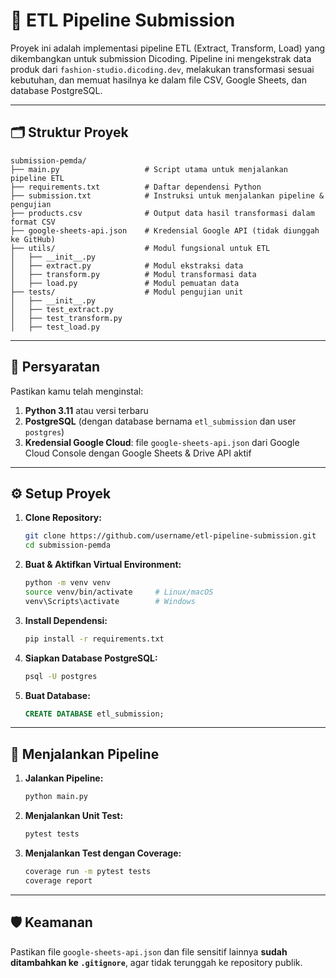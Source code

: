 # 🧩 ETL Pipeline Submission

Proyek ini adalah implementasi pipeline ETL (Extract, Transform, Load) yang dikembangkan untuk submission Dicoding. Pipeline ini mengekstrak data produk dari `fashion-studio.dicoding.dev`, melakukan transformasi sesuai kebutuhan, dan memuat hasilnya ke dalam file CSV, Google Sheets, dan database PostgreSQL.

---

## 🗂️ Struktur Proyek

```
submission-pemda/
├── main.py                   # Script utama untuk menjalankan pipeline ETL
├── requirements.txt          # Daftar dependensi Python
├── submission.txt            # Instruksi untuk menjalankan pipeline & pengujian
├── products.csv              # Output data hasil transformasi dalam format CSV
├── google-sheets-api.json    # Kredensial Google API (tidak diunggah ke GitHub)
├── utils/                    # Modul fungsional untuk ETL
│   ├── __init__.py
│   ├── extract.py            # Modul ekstraksi data
│   ├── transform.py          # Modul transformasi data
│   ├── load.py               # Modul pemuatan data
├── tests/                    # Modul pengujian unit
│   ├── __init__.py
│   ├── test_extract.py
│   ├── test_transform.py
│   ├── test_load.py
```

---

## 🧰 Persyaratan

Pastikan kamu telah menginstal:

1. **Python 3.11** atau versi terbaru
2. **PostgreSQL** (dengan database bernama `etl_submission` dan user `postgres`)
3. **Kredensial Google Cloud**: file `google-sheets-api.json` dari Google Cloud Console dengan Google Sheets & Drive API aktif

---

## ⚙️ Setup Proyek

1. **Clone Repository:**
   ```bash
   git clone https://github.com/username/etl-pipeline-submission.git
   cd submission-pemda
   ```

2. **Buat & Aktifkan Virtual Environment:**
   ```bash
   python -m venv venv
   source venv/bin/activate     # Linux/macOS
   venv\Scripts\activate        # Windows
   ```

3. **Install Dependensi:**
   ```bash
   pip install -r requirements.txt
   ```

4. **Siapkan Database PostgreSQL:**
   ```bash
   psql -U postgres
   ```

5. **Buat Database:**
   ```sql
   CREATE DATABASE etl_submission;
   ```

---

## 🚀 Menjalankan Pipeline

1. **Jalankan Pipeline:**
   ```bash
   python main.py
   ```

2. **Menjalankan Unit Test:**
   ```bash
   pytest tests
   ```

3. **Menjalankan Test dengan Coverage:**
   ```bash
   coverage run -m pytest tests
   coverage report
   ```

---

## 🛡️ Keamanan

Pastikan file `google-sheets-api.json` dan file sensitif lainnya **sudah ditambahkan ke `.gitignore`**, agar tidak terunggah ke repository publik.
